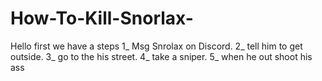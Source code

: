 # How-To-Kill-Snorlax-
Hello first we have a steps 1_ Msg Snrolax on Discord. 2_ tell him to get outside. 3_  go to the his street. 4_ take a sniper. 5_ when he out shoot his ass 
